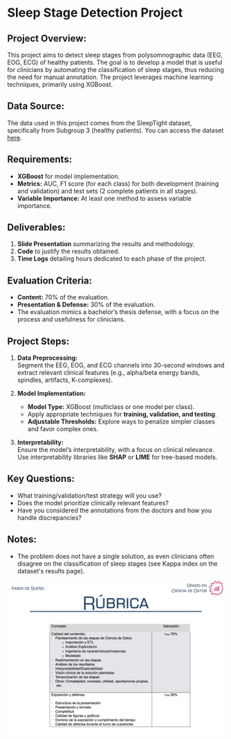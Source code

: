 # Sleep Stage Detection Project

## Project Overview:
This project aims to detect sleep stages from polysomnographic data (EEG, EOG, ECG) of healthy patients. The goal is to develop a model that is useful for clinicians by automating the classification of sleep stages, thus reducing the need for manual annotation. The project leverages machine learning techniques, primarily using XGBoost.

## Data Source:
The data used in this project comes from the SleepTight dataset, specifically from Subgroup 3 (healthy patients). You can access the dataset [here](https://sleeptight.isr.uc.pt/?page_id=48).

## Requirements:
- **XGBoost** for model implementation.
- **Metrics:** AUC, F1 score (for each class) for both development (training and validation) and test sets (2 complete patients in all stages).
- **Variable Importance:** At least one method to assess variable importance.

## Deliverables:
1. **Slide Presentation** summarizing the results and methodology.
2. **Code** to justify the results obtained.
3. **Time Logs** detailing hours dedicated to each phase of the project.

## Evaluation Criteria:
- **Content:** 70% of the evaluation.
- **Presentation & Defense:** 30% of the evaluation.
- The evaluation mimics a bachelor’s thesis defense, with a focus on the process and usefulness for clinicians.

## Project Steps:
1. **Data Preprocessing:**  
   Segment the EEG, EOG, and ECG channels into 30-second windows and extract relevant clinical features (e.g., alpha/beta energy bands, spindles, artifacts, K-complexes).
   
2. **Model Implementation:**  
   - **Model Type:** XGBoost (multiclass or one model per class).
   - Apply appropriate techniques for **training, validation, and testing**.
   - **Adjustable Thresholds:** Explore ways to penalize simpler classes and favor complex ones.
   
3. **Interpretability:**  
   Ensure the model’s interpretability, with a focus on clinical relevance. Use interpretability libraries like **SHAP** or **LIME** for tree-based models.

## Key Questions:
- What training/validation/test strategy will you use?
- Does the model prioritize clinically relevant features?
- Have you considered the annotations from the doctors and how you handle discrepancies?

## Notes:
- The problem does not have a single solution, as even clinicians often disagree on the classification of sleep stages (see Kappa index on the dataset's results page).

![Rubrica](images/Rubrica.png)